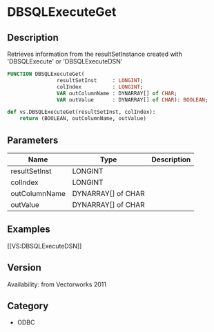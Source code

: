 # DBSQLExecuteGet

## Description
Retrieves information from the resultSetInstance created with 'DBSQLExecute' or 'DBSQLExecuteDSN'

```pascal
FUNCTION DBSQLExecuteGet(
				resultSetInst     : LONGINT;
				colIndex          : LONGINT;
				VAR outColumnName : DYNARRAY[] of CHAR;
				VAR outValue      : DYNARRAY[] of CHAR): BOOLEAN;
```

```python
def vs.DBSQLExecuteGet(resultSetInst, colIndex):
    return (BOOLEAN, outColumnName, outValue)
```

## Parameters
|Name|Type|Description|
|---|---|---|
|resultSetInst|LONGINT|   |
|colIndex|LONGINT|   |
|outColumnName|DYNARRAY[] of CHAR|   |
|outValue|DYNARRAY[] of CHAR|   |

## Examples
[[VS:DBSQLExecuteDSN]]

## Version
Availability: from Vectorworks 2011

## Category
* ODBC


